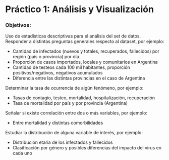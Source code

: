 # Práctico 1: Análisis y Visualización

### Objetivos: 
Uso de estadísticas descriptivas para el análisis del set de datos. 
Responder a distintas preguntas generales respecto al dataset, por ejemplo:

+ Cantidad de infectados (nuevos y totales, recuperados, fallecidos) por región (país o provincia) por día
+ Proporción de casos importados, locales y comunitarios en Argentina
+ Cantidad de testeos cada 100 mil habitantes, proporción positivos/negativos, negativos acumulados
+ Diferencia entre las distintas provincias en el caso de Argentina

Determinar la tasa de ocurrencia de algún fenómeno, por ejemplo:

+ Tasas de contagio, testeo, mortalidad, hospitalización, recuperación
+ Tasa de mortalidad por país y por provincia (Argentina)

Señalar si existe correlación entre dos o más variables, por ejemplo:
+ Entre mortalidad y distintas comorbilidades

Estudiar la distribución de alguna variable de interés, por ejemplo:
+ Distribución etaria de los infectados y fallecidos
+ Clasificación por género y posibles diferencias del impacto del virus en cada uno